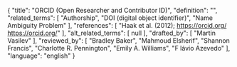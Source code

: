 {
    "title": "ORCID (Open Researcher and Contributor ID)",
    "definition": "",
    "related_terms": [
        "Authorship",
        "DOI (digital object identifier)",
        "Name Ambiguity Problem"
    ],
    "references": [
        "Haak et al. (2012); https://orcid.org/ https://orcid.org/"
    ],
    "alt_related_terms": [
        null
    ],
    "drafted_by": [
        "Martin Vasilev"
    ],
    "reviewed_by": [
        "Bradley Baker",
        "Mahmoud Elsherif",
        "Shannon Francis",
        "Charlotte R. Pennington",
        "Emily A. Williams",
        "F lávio Azevedo"
    ],
    "language": "english"
}